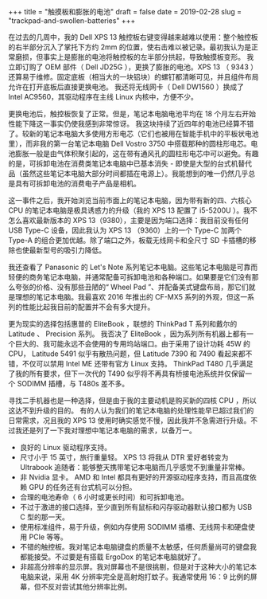 +++
title = "触摸板和膨胀的电池"
draft = false
date = 2019-02-28
slug = "trackpad-and-swollen-batteries"
+++

在过去的几周中，我的 Dell XPS 13 触控板右键变得越来越难以使用：整个触控板的右半部分沉入了掌托下方约 2mm 的位置，使右击难以被记录。最初我认为是正常磨损，但事实上是膨胀的电池将触控板的左半部分拱起，导致触摸板变形。 我立即订购了 OEM 部件（ Dell JD25G ），更换了膨胀的电池。XPS 13 （ 9343 ）还算易于维修。固定底板（相当大的一块铝块）的螺钉都清晰可见，并且组件布局允许在打开底板后直接更换电池。 我还将无线网卡（ Dell DW1560 ）换成了 Intel AC9560，其驱动程序在主线 Linux 内核中，方便不少。

更换电池后，触控板恢复了正常。但是，笔记本电脑电池平均在 18 个月左右开始性能下降这一事实仍使我感到非常惊讶。 我这块持续了近四年的电池已经算不错了。较新的笔记本电脑大多使用方形电芯（它们也被用在智能手机中的平板状电池里），而非我的第一台笔记本电脑 Dell Vostro 3750 中搭载那种的圆柱形电芯。电池膨胀一般是由气体积聚引起的，这在带有通风孔的圆柱形电芯中可以避免。有趣的是，可拆卸电池在消费类笔记本电脑中已基本消失 - 即使是大型的台式机替代品（虽然这些笔记本电脑大部分时间都插在电源上）。我能想到的唯一仍然几乎总是具有可拆卸电池的消费电子产品是相机。

这一事件之后，我开始浏览当前市面上的笔记本电脑，因为带有新的四、六核心 CPU 的笔记本电脑是极具诱惑力的升级（我的 XPS 13 配置了 i5-5200U ）。我不怎么喜欢最新版本的 XPS 13（9380），主要是因为端口选择：我目前没有任何 USB Type-C 设备，因此我认为 XPS 13 （9360）上的一个 Type-C 加两个 Type-A 的组合更加优越。除了端口之外，板载无线网卡和全尺寸 SD 卡插槽的移除也使最新型号的吸引力降低。

我还查看了 Panasonic 的 Let's Note 系列笔记本电脑。这些笔记本电脑是可靠而轻便的商务笔记本电脑，并通常配备可拆卸电池和各种端口。如果要是它们没有那么夸张的价格、没有那些丑陋的“ Wheel Pad ”、并配备美式键盘布局，那它们就是理想的笔记本电脑。我最喜欢 2016 年推出的 CF-MX5 系列的外观，但这一系列的性能比起我目前的配置并不会有多大提升。

更为现实的选择包括惠普的 EliteBook ，联想的 ThinkPad T 系列和戴尔的 Latitude 、 Precision 系列。 我否决了 EliteBook ，因为系列所有机器上都有一个巨大的、我可能永远不会使用的专用坞站端口。由于采用了设计功耗 45W 的 CPU， Latitude 5491 似乎有散热问题，但 Latitude 7390 和 7490 看起来都不错，不仅可以禁用 Intel ME 还带有官方 Linux 支持。 ThinkPad T480 几乎满足了我的所有要求，但下一次代的 T490 似乎将不再具有桥接电池系统并仅保留一个 SODIMM 插槽，与 T480s 差不多。

寻找二手机器也是一种选择，但是由于我的主要动机是购买新的四核 CPU ，所以这达不到升级的目的。 有的人认为我们的笔记本电脑的处理性能早已超过我们的日常需求，况且我的 XPS 13 使用时确实感觉不慢，因此我并不急需进行升级。不过我还是列了一下我对理想中笔记本电脑的需求，以备万一。

-   良好的 Linux 驱动程序支持。
-   尺寸小于 15 英寸，旅行重量轻。 XPS 13 将我从 DTR 爱好者转变为 Ultrabook 追随者：能够整天携带笔记本电脑而几乎感觉不到重量非常棒。
-   非 Nvidia 显卡。 AMD 和 Intel 都具有更好的开源驱动程序支持，而且高度依赖 GPU 的任务还有台式机可以分担。
-   合理的电池寿命（ 6 小时或更长时间）和可拆卸电池。
-   不过于激进的接口选择，至少直到所有鼠标和闪存驱动器默认接口都为 USB C 型的那一天。
-   使用标准组件，易于升级，例如内存使用 SODIMM 插槽、无线网卡和硬盘使用 PCIe 等等。
-   不错的触控板。我对笔记本电脑键盘的质量不太敏感，任何质量尚可的键盘我都能接受。不过要是有搭载 ErgoDox 的笔记本电脑就好了。
-   非超高分辨率的显示屏。我对屏幕也不是很挑剔，但是对于这种大小的笔记本电脑来说，采用 4K 分辨率完全是高射炮打蚊子。我通常使用 16：9 比例的屏幕，但不反对尝试其他分辨率比例。
